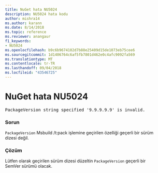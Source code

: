 ```yaml
---
title: NuGet hata NU5024
description: NU5024 hata kodu
author: mishra14
ms.author: karann
ms.date: 8/14/2018
ms.topic: reference
ms.reviewer: anangaur
f1_keywords:
- NU5024
ms.openlocfilehash: b9c6b9674102d7b88e25409d15de1073eb75cee6
ms.sourcegitcommit: 1d1406764c6af5fb7801d462e0c4afc9092fa569
ms.translationtype: MT
ms.contentlocale: tr-TR
ms.lasthandoff: 09/04/2018
ms.locfileid: "43546725"
---
```

# <a name="nuget-error-nu5024"></a>NuGet hata NU5024
<pre>PackageVersion string specified '9.9.9.9.9' is invalid.</pre>

### <a name="issue"></a>Sorun

`PackageVersion` Msbuild /t:pack işlemine geçirilen özelliği geçerli bir sürüm dizesi değil.


### <a name="solution"></a>Çözüm

Lütfen olarak geçirilen sürüm dizesi düzeltin `PackageVersion` geçerli bir SemVer sürümü olacak.


